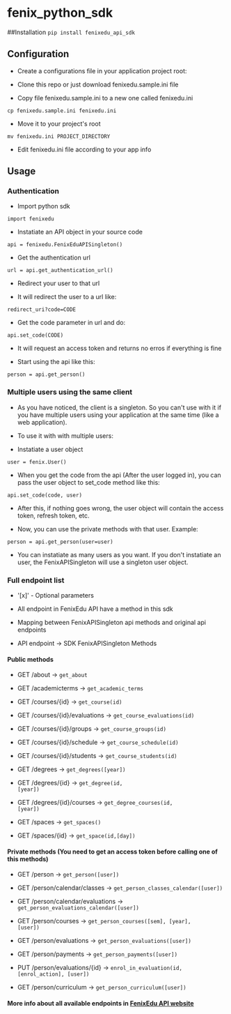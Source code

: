 fenix_python_sdk
================

##Installation
<code>pip install fenixedu_api_sdk</code>


## Configuration

* Create a configurations file in your application project root:

* Clone this repo or just download fenixedu.sample.ini file</b>

* Copy file fenixedu.sample.ini to a new one called fenixedu.ini

<code>cp fenixedu.sample.ini fenixedu.ini</code>

* Move it to your project's root

<code>mv fenixedu.ini PROJECT_DIRECTORY</code>

* Edit fenixedu.ini file according to your app info


## Usage

### Authentication

* Import python sdk

<code>import fenixedu</code>

* Instatiate an API object in your source code

<code>api = fenixedu.FenixEduAPISingleton()</code>

* Get the authentication url

<code>url = api.get_authentication_url()</code>

* Redirect your user to that url

* It will redirect the user to a url like:

<code>redirect_uri?code=CODE</code>
* Get the code parameter in url and do:

<code>api.set_code(CODE)</code>

* It will request an access token and returns no erros if everything is fine

* Start using the api like this:

<code>person = api.get_person()</code>

### Multiple users using the same client
* As you have noticed, the client is a singleton. So you can't use with it if you have multiple users using your application at the same time (like a web application).

* To use it with with multiple users:

* Instatiate a user object

<code>user = fenix.User()</code>

* When you get the code from the api (After the user logged in), you can pass the user object to set_code method like this:

<code>api.set_code(code, user)</code>

* After this, if nothing goes wrong, the user object will contain the access token, refresh token, etc.

* Now, you can use the private methods with that user. Example:

<code>person = api.get_person(user=user)</code>

* You can instatiate as many users as you want. If you don't instatiate an user, the FenixAPISingleton will use a singleton user object.

### Full endpoint list

* '[x]' - Optional parameters

* All endpoint in FenixEdu API have a method in this sdk

* Mapping between FenixAPISingleton api methods and original api endpoints 

* API endpoint -> SDK FenixAPISingleton Methods

#### Public methods 

* GET /about -> <code>get_about</code>

* GET /academicterms -> <code>get_academic_terms</code>

* GET /courses/{id} -> <code>get_course(id)</code>

* GET /courses/{id}/evaluations -> <code>get_course_evaluations(id)</code>

* GET /courses/{id}/groups -> <code>get_course_groups(id)</code>

* GET /courses/{id}/schedule ->  <code>get_course_schedule(id)</code>

* GET /courses/{id}/students ->  <code>get_course_students(id)</code>

* GET /degrees -> <code>get_degrees([year])</code>

* GET /degrees/{id} ->  <code>get_degree(id, [year])</code>

* GET /degrees/{id}/courses -> <code>get_degree_courses(id, [year])</code>

* GET /spaces -> <code>get_spaces()</code>

* GET /spaces/{id} -> <code>get_space(id,[day])</code>

#### Private methods (You need to get an access token before calling one of this methods)</b>

* GET /person -> <code>get_person([user])</code>

* GET /person/calendar/classes -> <code>get_person_classes_calendar([user])</code>

* GET /person/calendar/evaluations -> <code>get_person_evaluations_calendar([user])</code>

* GET /person/courses -> <code>get_person_courses([sem], [year], [user])</code>

* GET /person/evaluations -> <code>get_person_evaluations([user])</code>

* GET /person/payments -> <code>get_person_payments([user])</code>

* PUT /person/evaluations/{id} -> <code>enrol_in_evaluation(id, [enrol_action], [user])</code>

* GET /person/curriculum -> <code>get_person_curriculum([user])</code>

#### More info about all available endpoints in <a href="http://fenixedu.org/dev/api/">FenixEdu API website</a>
